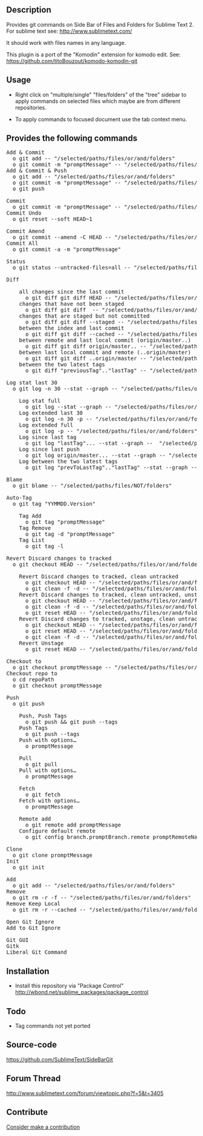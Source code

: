 Description
------------------

Provides git commands on Side Bar of Files and Folders for Sublime Text 2. For sublime text see: http://www.sublimetext.com/

It should work with files names in any language.

This plugin is a port of the "Komodin" extension for komodo edit. See: https://github.com/titoBouzout/komodo-komodin-git


Usage
------------------
 
* Right click on "multiple/single" "files/folders" of the "tree" sidebar to apply commands on selected files which maybe are from different repositories.

* To apply commands to focused document use the tab context menu.
 
Provides the following commands
------------------

<pre>
Add & Commit
  o git add -- "/selected/paths/files/or/and/folders"
  o git commit -m "promptMessage" -- "/selected/paths/files/or/and/folders"
Add & Commit & Push
  o git add -- "/selected/paths/files/or/and/folders"
  o git commit -m "promptMessage" -- "/selected/paths/files/or/and/folders" 
  o git push

Commit
  o git commit -m "promptMessage" -- "/selected/paths/files/or/and/folders"
Commit Undo
  o git reset --soft HEAD~1

Commit Amend
  o git commit --amend -C HEAD -- "/selected/paths/files/or/and/folders"
Commit All
  o git commit -a -m "promptMessage"

Status
  o git status --untracked-files=all -- "/selected/paths/files/or/and/folders"

Diff
  
	all changes since the last commit
	  o git diff git diff HEAD -- "/selected/paths/files/or/and/folders"
	changes that have not been staged
	  o git diff git diff  -- "/selected/paths/files/or/and/folders"
	changes that are staged but not committed
	  o git diff git diff --staged -- "/selected/paths/files/or/and/folders"
	between the index and last commit
	  o git diff git diff --cached -- "/selected/paths/files/or/and/folders"	
	between remote and last local commit (origin/master..)
	  o git diff git diff origin/master.. -- "/selected/paths/files/or/and/folders"	
	between last local commit and remote (..origin/master)
	  o git diff git diff ..origin/master -- "/selected/paths/files/or/and/folders"
	between the two latest tags
	  o git diff "previousTag".."lastTag" -- "/selected/paths/files/or/and/folders"

Log stat last 30
  o git log -n 30 --stat --graph -- "/selected/paths/files/or/and/folders"
  
	Log stat full
	  o git log --stat --graph -- "/selected/paths/files/or/and/folders"
	Log extended last 30
	  o git log -n 30 -p -- "/selected/paths/files/or/and/folders"
	Log extended full
	  o git log -p -- "/selected/paths/files/or/and/folders"
	Log since last tag
	  o git log "lastTag"... --stat --graph --  "/selected/paths/files/or/and/folders"
	Log since last push
	  o git log origin/master... --stat --graph -- "/selected/paths/files/or/and/folders"
	Log between the two latest tags
	  o git log "prevToLastTag".."lastTag" --stat --graph -- "/selected/paths/files/or/and/folders"

Blame
  o git blame -- "/selected/paths/files/NOT/folders"

Auto-Tag
  o git tag "YYMMDD.Version"
  
	Tag Add
	  o git tag "promptMessage"
	Tag Remove
	  o git tag -d "promptMessage"
	Tag List
	  o git tag -l

Revert Discard changes to tracked
  o git checkout HEAD -- "/selected/paths/files/or/and/folders"
  
	Revert Discard changes to tracked, clean untracked
	  o git checkout HEAD -- "/selected/paths/files/or/and/folders"
	  o git clean -f -d -- "/selected/paths/files/or/and/folders"
	Revert Discard changes to tracked, clean untracked, unstage
	  o git checkout HEAD -- "/selected/paths/files/or/and/folders"
	  o git clean -f -d -- "/selected/paths/files/or/and/folders"
	  o git reset HEAD -- "/selected/paths/files/or/and/folders"
	Revert Discard changes to tracked, unstage, clean untracked
	  o git checkout HEAD -- "/selected/paths/files/or/and/folders"
	  o git reset HEAD -- "/selected/paths/files/or/and/folders"
	  o git clean -f -d -- "/selected/paths/files/or/and/folders"
	Revert Unstage
	  o git reset HEAD -- "/selected/paths/files/or/and/folders"

Checkout to
  o git checkout promptMessage -- "/selected/paths/files/or/and/folders"
Checkout repo to
  o cd repoPath
  o git checkout promptMessage

Push
  o git push
  
	Push, Push Tags
	  o git push && git push --tags 
	Push Tags
	  o git push --tags 
	Push with options…
	  o promptMessage
	
	Pull
	  o git pull
	Pull with options…
	  o promptMessage
	
	Fetch
	  o git fetch
	Fetch with options…
	  o promptMessage 
	
	Remote add
	  o git remote add promptMessage
	Configure default remote
	  o git config branch.promptBranch.remote promptRemoteName

Clone
  o git clone promptMessage
Init
  o git init

Add
  o git add -- "/selected/paths/files/or/and/folders"
Remove
  o git rm -r -f -- "/selected/paths/files/or/and/folders"
Remove Keep Local
  o git rm -r --cached -- "/selected/paths/files/or/and/folders"

Open Git Ignore
Add to Git Ignore

Git GUI
Gitk
Liberal Git Command
</pre>
 
Installation
------------------

 * Install this repository via "Package Control" http://wbond.net/sublime_packages/package_control

Todo
------------------

 * Tag commands not yet ported

Source-code
------------------

https://github.com/SublimeText/SideBarGit

Forum Thread
------------------

http://www.sublimetext.com/forum/viewtopic.php?f=5&t=3405

Contribute
------------------

[Consider make a contribution](https://www.paypal.com/cgi-bin/webscr?cmd=_donations&business=extensiondevelopment%40gmail%2ecom&lc=UY&item_name=Tito&item_number=sublime%2dtext%2dside%2dbar%2dplugin&currency_code=USD&bn=PP%2dDonationsBF%3abtn_donateCC_LG%2egif%3aNonHosted )